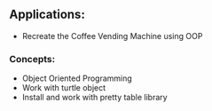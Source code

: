 ## Applications:
- Recreate the Coffee Vending Machine using OOP

### Concepts:
- Object Oriented Programming
- Work with turtle object
- Install and work with pretty table library
